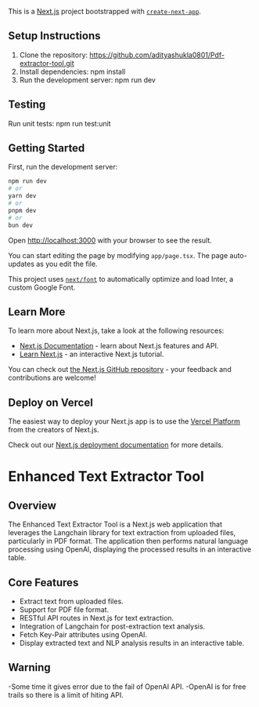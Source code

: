 This is a [Next.js](https://nextjs.org/) project bootstrapped with [`create-next-app`](https://github.com/vercel/next.js/tree/canary/packages/create-next-app).

## Setup Instructions

1. Clone the repository: https://github.com/adityashukla0801/Pdf-extractor-tool.git
2. Install dependencies: npm install
3. Run the development server: npm run dev

## Testing

Run unit tests: npm run test:unit

## Getting Started

First, run the development server:

```bash
npm run dev
# or
yarn dev
# or
pnpm dev
# or
bun dev
```

Open [http://localhost:3000](http://localhost:3000) with your browser to see the result.

You can start editing the page by modifying `app/page.tsx`. The page auto-updates as you edit the file.

This project uses [`next/font`](https://nextjs.org/docs/basic-features/font-optimization) to automatically optimize and load Inter, a custom Google Font.

## Learn More

To learn more about Next.js, take a look at the following resources:

- [Next.js Documentation](https://nextjs.org/docs) - learn about Next.js features and API.
- [Learn Next.js](https://nextjs.org/learn) - an interactive Next.js tutorial.

You can check out [the Next.js GitHub repository](https://github.com/vercel/next.js/) - your feedback and contributions are welcome!

## Deploy on Vercel

The easiest way to deploy your Next.js app is to use the [Vercel Platform](https://vercel.com/new?utm_medium=default-template&filter=next.js&utm_source=create-next-app&utm_campaign=create-next-app-readme) from the creators of Next.js.

Check out our [Next.js deployment documentation](https://nextjs.org/docs/deployment) for more details.

# Enhanced Text Extractor Tool

## Overview

The Enhanced Text Extractor Tool is a Next.js web application that leverages the Langchain library for text extraction from uploaded files, particularly in PDF format. The application then performs natural language processing using OpenAI, displaying the processed results in an interactive table.

## Core Features

- Extract text from uploaded files.
- Support for PDF file format.
- RESTful API routes in Next.js for text extraction.
- Integration of Langchain for post-extraction text analysis.
- Fetch Key-Pair attributes using OpenAI.
- Display extracted text and NLP analysis results in an interactive table.

## Warning

-Some time it gives error due to the fail of OpenAI API.
-OpenAI is for free trails so there is a limit of hiting API.

